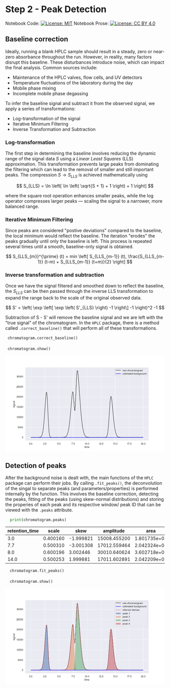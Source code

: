 <script>
  window.MathJax = {
    tex: {
      inlineMath: [['$', '$'], ['\\(', '\\)']]
    }
  };
</script>
<script type="text/javascript" id="MathJax-script" async
  src="https://cdn.jsdelivr.net/npm/mathjax@3/es5/tex-mml-chtml.js">
</script>

# Step 2 - Peak Detection

Notebook Code: [![License: MIT](https://img.shields.io/badge/License-GPLv3-blue.svg)](https://www.gnu.org/licenses/gpl-3.0) Notebook Prose: [![License: CC BY 4.0](https://img.shields.io/badge/License-CC_BY_4.0-lightgrey.svg)](https://creativecommons.org/licenses/by/4.0/)

## Baseline correction

Ideally, running a blank HPLC sample should result in a steady, zero or near-zero absorbance throughout the run. However, in reality, many factors disrupt this baseline. These disturbances introduce noise, which can impact the final analysis. Common sources include:

 -  Maintenance of the HPLC valves, flow cells, and UV detectors
 -  Temperature fluctuations of the laboratory during the day
 -  Mobile phase mixing
 -  Incomplete mobile phase degassing

To infer the baseline signal and subtract it from the observed signal, we apply a series of transformations:

- Log-transformation of the signal
- Iterative Minimum Filtering
- Inverse Transformation and Subtraction

### Log-transformation 

The first step in determining the baseline involves reducing the dynamic range of the signal data *S* using a _Linear Least Squares_ (LLS) approximation. This transformation prevents large peaks from dominating the filtering which can lead to the removal of smaller and still important peaks. The compression  $S\rightarrow S_{LLS}$ is achieved mathematically using 

$$
S_{LLS} = \ln \left[ \ln \left( \sqrt{S + 1} + 1 \right) + 1 \right]
$$

where the square root operation enhances smaller peaks, while the log operator compresses larger peaks — scaling the signal to a narrower, more balanced range.

### Iterative Minimum Filtering

Since peaks are considered "postive deviations" compared to the baseline, the local minimum would reflect the baseline. The iteration "erodes" the peaks gradually until only the baseline is left. This process is repeated several times until a smooth, baseline-only signal is obtained.

$$
S_{LLS_{m}}^{\prime} (t) = min \left[ S_{LLS_{m-1}} (t), \frac{S_{LLS_{m-1}} (t-m) + S_{LLS_{m-1}} (t+m)}{2} \right]
$$

### Inverse transformation and subtraction

Once we have the signal filtered and smoothed down to reflect the baseline, the $S_{LLS}$ can be then passed through the inverse LLS transformation to expand the range back to the scale of the original observed data.

$$
S' = \left( \exp \left[ \exp \left( S'_{LLS} \right) -1 \right\] -1 \right)^2 -1
$$

Subtraction of S - S' will remove the baseline signal and we are left with the "true signal" of the chromatogram. In the `HPLC` package, there is a method called `.correct_baseline()` that will perform all of these transformations.

```python
 chromatogram.correct_baseline()

 chromatogram.show()
```

![](https://raw.githubusercontent.com/pcichowicz/HPLC/main/doc/plots/Chrom_baseline.png)


## Detection of peaks

After the background noise is dealt with, the main functions of the `HPLC` package can perform their jobs. By calling `.fit_peaks()`, the deconvolution of the singal to separate peaks (and parameters/properties) is performed internally by the function. This involves the baseline correction, detecting the peaks, fitting of the peaks (using skew-normal distributions) and storing the properies of each peak and its respective window/ peak ID that can be viewed with the `.peaks` attribute.

```python
  print(chromatogram.peaks)
```
| retention_time | scale     | skew      | amplitude    | area         | signal_maximum | peak_id |
|----------------|-----------|-----------|--------------|--------------|----------------|---------|
| 3.0            | 0.400160  | -1.999821 | 15008.455200 | 1.801735e+06 | 22242.892379   | 1       |
| 7.7            | 0.500310  | -3.001308 | 17012.559464 | 2.042324e+06 | 22371.019867   | 2       |
| 8.0            | 0.600196  | 3.002446  | 30010.640624 | 3.602718e+06 | 32896.019777   | 3       |
| 14.0           | 0.500253  | 1.999881  | 17011.602891 | 2.042209e+06 | 20167.152113   | 4       |

```python
  chromatogram.fit_peaks()

  chromatogram.show()
```

![](https://raw.githubusercontent.com/pcichowicz/HPLC/main/doc/plots/Chrom_fitpeaks.png)



